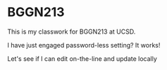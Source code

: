 # BGGN213

This is my classwork for BGGN213 at UCSD. 

I have just engaged password-less setting?
It works!

Let's see if I can edit on-the-line and update locally
